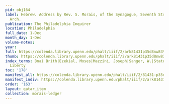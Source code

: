 ```yaml
---
pid: obj164
label: Hebrew. Address by Rev. S. Morais, of the Synagogue, Seventh Street, above
  Arch.
publication: The Philadelphia Inquirer
location: Philadelphia
full_date: 1-Dec
month_day: 1-Dec
volume-notes:
year:
full: https://colenda.library.upenn.edu/phalt/iiif/2/ark81431p35d8nw83%2FSHA256E-s7836623--40d4923a4357d74cc1efb7bd49ae892a26f8da1f1791c186f9a7fc778966c92d.jpeg/full/3500,/0/default.jpg
thumb: https://colenda.library.upenn.edu/phalt/iiif/2/ark81431p35d8nw83%2FSHA256E-s7836623--40d4923a4357d74cc1efb7bd49ae892a26f8da1f1791c186f9a7fc778966c92d.jpeg/full/!200,200/0/default.jpg
index_terms: Bnai Brith|Ezekial, Moses|Mazzini, Joseph|Sanger, W.|Statue of Religious
  Liberty
toc: '178'
manifest_all: https://colenda.library.upenn.edu/phalt/iiif/2/81431-p35d8nw83/manifest
manifest_indiv: https://colenda.library.upenn.edu/phalt/iiif/2/ark81431p35d8nw83%2FSHA256E-s7836623--40d4923a4357d74cc1efb7bd49ae892a26f8da1f1791c186f9a7fc778966c92d.jpeg
order: '163'
layout: qatar_item
collection: morais-ledger
---
```

